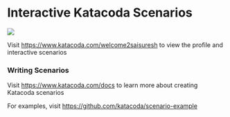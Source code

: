 # Interactive Katacoda Scenarios

[![](http://shields.katacoda.com/katacoda/welcome2saisuresh/count.svg)](https://www.katacoda.com/welcome2saisuresh "Get your profile on Katacoda.com")

Visit https://www.katacoda.com/welcome2saisuresh to view the profile and interactive scenarios

### Writing Scenarios
Visit https://www.katacoda.com/docs to learn more about creating Katacoda scenarios

For examples, visit https://github.com/katacoda/scenario-example
